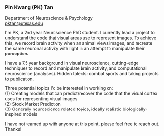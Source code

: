 ### Pin Kwang (PK) Tan
Department of Neuroscience & Psychology
<br/>pktan@utexas.edu

I'm PK, a 2nd year Neuroscience PhD student. I currently lead a project to understand the code that visual areas use to represent images. To achieve this, we record brain activity when an animal views images, and recreate the same neuronal activity with light in an attempt to manipulate their perception. 

I have a 7.5 year background in visual neuroscience, cutting-edge techniques to record and manipulate brain activity, and computational neuroscience (analyses). Hidden talents: combat sports and taking projects to publication.

Three potential topics I'd be interested in working on:
<br/>(1) Creating models that can predict/recover the code that the visual cortex uses for representing visual images
<br/>(2) Stock Market Prediction
<br/>(3) Generally neuroscience related topics, ideally realistic biologically-inspired models

I have not teamed up with anyone at this point, please feel free to reach out. Thanks!
